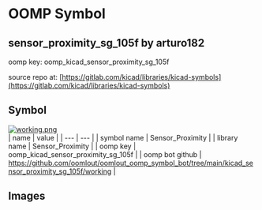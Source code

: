 # OOMP Symbol  
## sensor_proximity_sg_105f  by arturo182  
  
oomp key: oomp_kicad_sensor_proximity_sg_105f  
  
source repo at: [https://gitlab.com/kicad/libraries/kicad-symbols](https://gitlab.com/kicad/libraries/kicad-symbols)  
## Symbol  
  
[![working.png](working_600.png)](working.png)  
| name | value | 
| --- | --- | 
| symbol name | Sensor_Proximity | 
| library name | Sensor_Proximity | 
| oomp key | oomp_kicad_sensor_proximity_sg_105f | 
| oomp bot github | https://github.com/oomlout/oomlout_oomp_symbol_bot/tree/main/kicad_sensor_proximity_sg_105f/working | 
## Images  
